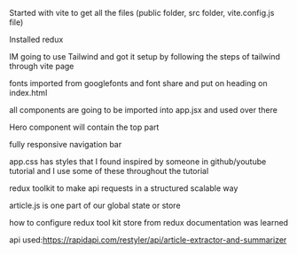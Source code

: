 Started with vite to get all the files (public folder, src folder, vite.config.js file)

Installed redux

IM going to use Tailwind and got it setup by following the steps of tailwind through vite page

fonts imported from googlefonts and font share and put on heading on index.html


all components are going to be imported into app.jsx and used over there 

Hero component will contain the top part 

fully responsive navigation bar

app.css has styles that I found inspired by someone in github/youtube tutorial and I use some of these throughout the tutorial 

redux toolkit to make api requests in a structured scalable way

article.js is one part of our global state or store

how to configure redux tool kit store from redux documentation was learned

api used:https://rapidapi.com/restyler/api/article-extractor-and-summarizer